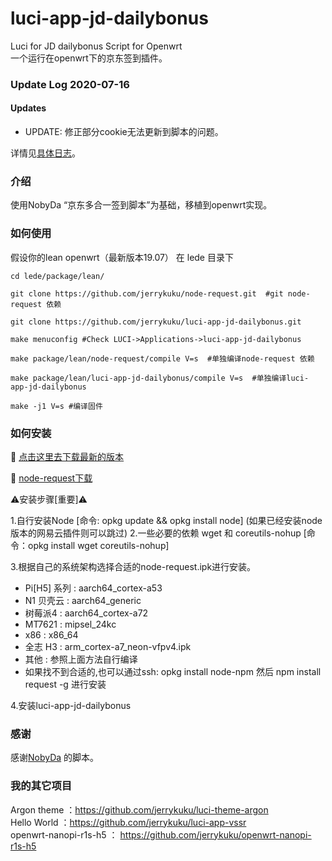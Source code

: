 # luci-app-jd-dailybonus
Luci for JD dailybonus Script for Openwrt  
一个运行在openwrt下的京东签到插件。

### Update Log 2020-07-16  

#### Updates

- UPDATE: 修正部分cookie无法更新到脚本的问题。


详情见[具体日志](./relnotes.txt)。 

### 介绍

使用NobyDa “京东多合一签到脚本”为基础，移植到openwrt实现。  

### 如何使用

假设你的lean openwrt（最新版本19.07） 在 lede 目录下
```
cd lede/package/lean/  

git clone https://github.com/jerrykuku/node-request.git  #git node-request 依赖

git clone https://github.com/jerrykuku/luci-app-jd-dailybonus.git  

make menuconfig #Check LUCI->Applications->luci-app-jd-dailybonus

make package/lean/node-request/compile V=s  #单独编译node-request 依赖  

make package/lean/luci-app-jd-dailybonus/compile V=s  #单独编译luci-app-jd-dailybonus  

make -j1 V=s #编译固件
```

### 如何安装

🛑 [点击这里去下载最新的版本](https://github.com/jerrykuku/luci-app-jd-dailybonus/releases)

🛑 [node-request下载](https://github.com/jerrykuku/luci-app-jd-dailybonus/releases/tag/0.7.6) 

⚠️安装步骤[重要]⚠️  

1.自行安装Node [命令: opkg update && opkg install node]
  (如果已经安装node版本的网易云插件则可以跳过)
2.一些必要的依赖 wget 和 coreutils-nohup [命令：opkg install wget coreutils-nohup]
  
3.根据自己的系统架构选择合适的node-request.ipk进行安装。
  - Pi[H5] 系列  : aarch64_cortex-a53
  - N1 贝壳云    : aarch64_generic
  - 树莓派4      : aarch64_cortex-a72
  - MT7621       : mipsel_24kc
  - x86          : x86_64
  - 全志 H3       : arm_cortex-a7_neon-vfpv4.ipk
  - 其他         : 参照上面方法自行编译
  - 如果找不到合适的,也可以通过ssh: opkg install node-npm  然后 npm install request -g 进行安装

4.安装luci-app-jd-dailybonus

### 感谢

感谢[NobyDa](https://github.com/NobyDa) 的脚本。  

### 我的其它项目
Argon theme ：https://github.com/jerrykuku/luci-theme-argon  
Hello World ：https://github.com/jerrykuku/luci-app-vssr  
openwrt-nanopi-r1s-h5 ： https://github.com/jerrykuku/openwrt-nanopi-r1s-h5  
